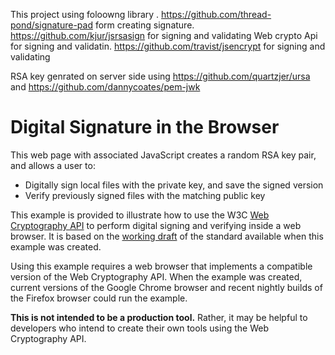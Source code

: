 This project using foloowng library .
https://github.com/thread-pond/signature-pad form  creating  signature.
https://github.com/kjur/jsrsasign for signing and validating
Web crypto Api for  signing  and  validatin.
https://github.com/travist/jsencrypt  for signing and  validating

RSA key genrated on server side using
https://github.com/quartzjer/ursa and https://github.com/dannycoates/pem-jwk

Digital Signature in the Browser
================================

This web page with associated JavaScript creates a random RSA
key pair, and allows a user to:

* Digitally sign local files with the private key, and save the signed version
* Verify previously signed files with the matching public key

This example is provided to illustrate how to use the W3C
[Web Cryptography API](http://www.w3.org/TR/WebCryptoAPI/ "API Draft")
to perform digital signing and verifying inside a web browser. It is based
on the [working draft](http://www.w3.org/TR/2014/WD-WebCryptoAPI-20140325/ "Dated Working Draft")
of the standard available when this example was created.

Using this example requires a web browser that implements a compatible version
of the Web Cryptography API. When the example was created, current versions of
the Google Chrome browser and recent nightly builds of the Firefox browser could
run the example.

**This is not intended to be a production tool.** Rather, it may
be helpful to developers who intend to create their own tools using
the Web Cryptography API.


